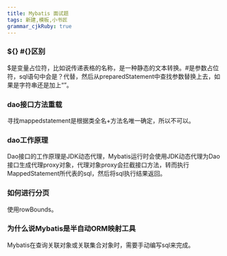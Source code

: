 ```yaml
---
title: Mybatis 面试题
tags: 新建,模板,小书匠
grammar_cjkRuby: true
---
```


### ${} #{}区别
$是变量占位符，比如说传递表格的名称，是一种静态的文本转换。#是参数占位符，sql语句中会是？代替，然后从preparedStatement中查找参数替换上去，如果是字符串还是加上“”。
### dao接口方法重载
寻找mappedstatement是根据类全名+方法名唯一确定，所以不可以。
### dao工作原理
Dao接口的工作原理是JDK动态代理，Mybatis运行时会使用JDK动态代理为Dao接口生成代理proxy对象，代理对象proxy会拦截接口方法，转而执行MappedStatement所代表的sql，然后将sql执行结果返回。
### 如何进行分页
使用rowBounds。
### 为什么说Mybatis是半自动ORM映射工具
Mybatis在查询关联对象或关联集合对象时，需要手动编写sql来完成。